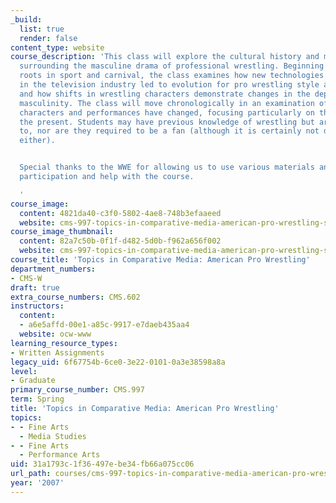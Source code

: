```yaml
---
_build:
  list: true
  render: false
content_type: website
course_description: 'This class will explore the cultural history and media industry
  surrounding the masculine drama of professional wrestling. Beginning with wrestling''s
  roots in sport and carnival, the class examines how new technologies and changes
  in the television industry led to evolution for pro wrestling style and promotion
  and how shifts in wrestling characters demonstrate changes in the depiction of American
  masculinity. The class will move chronologically in an examination of how wrestling
  characters and performances have changed, focusing particularly on the 1950s to
  the present. Students may have previous knowledge of wrestling but are not required
  to, nor are they required to be a fan (although it is certainly not discouraged,
  either).


  Special thanks to the WWE for allowing us to use various materials and for their
  participation and help with the course.

  '
course_image:
  content: 4821da40-c3f0-5802-4ae8-748b3efaaeed
  website: cms-997-topics-in-comparative-media-american-pro-wrestling-spring-2007
course_image_thumbnail:
  content: 82a7c50b-0f1f-d482-5d0b-f962a656f002
  website: cms-997-topics-in-comparative-media-american-pro-wrestling-spring-2007
course_title: 'Topics in Comparative Media: American Pro Wrestling'
department_numbers:
- CMS-W
draft: true
extra_course_numbers: CMS.602
instructors:
  content:
  - a6e5affd-00e1-a85c-9917-e7daeb435aa4
  website: ocw-www
learning_resource_types:
- Written Assignments
legacy_uid: 6f67754b-6ce0-3e22-0101-0a3e38598a8a
level:
- Graduate
primary_course_number: CMS.997
term: Spring
title: 'Topics in Comparative Media: American Pro Wrestling'
topics:
- - Fine Arts
  - Media Studies
- - Fine Arts
  - Performance Arts
uid: 31a1793c-1f36-497e-be34-fb66a075cc06
url_path: courses/cms-997-topics-in-comparative-media-american-pro-wrestling-spring-2007
year: '2007'
---
```

